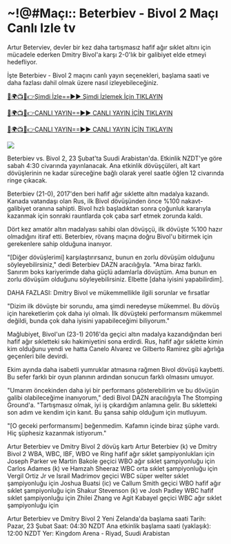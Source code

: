 # ~!@#Maçı:: Beterbiev - Bivol 2 Maçı Canlı Izle tv #

Artur Beterviev, devler bir kez daha tartışmasız hafif ağır sıklet altını için mücadele ederken Dmitry Bivol'a karşı 2-0'lık bir galibiyet elde etmeyi hedefliyor.

İşte Beterbiev - Bivol 2 maçını canlı yayın seçenekleri, başlama saati ve daha fazlası dahil olmak üzere nasıl izleyebileceğiniz.

[🔴🌍📺📱👉Şimdi İzle==►► Şimdi İzlemek İçin TIKLAYIN](https://t.co/ek0bR5EwtU)

[🔴🌍📺📱👉CANLI YAYIN==►► CANLI YAYIN İÇİN TIKLAYIN](https://t.co/ek0bR5EwtU)

[🔴🌍📺📱👉CANLI YAYIN==►► CANLI YAYIN İÇİN TIKLAYIN](https://t.co/ek0bR5EwtU)

<a href="https://t.co/ek0bR5EwtU" rel="nofollow" data-target="animated-image.originalLink"><img src="https://camo.githubusercontent.com/1be82823e85778f8a57db5ea2a2e46822e8721e5be32dc31a466a7df3bb16d49/68747470733a2f2f636c6173736963616c7363686f6f6c6f6662616c6c65746c692e636f6d2f6e686b2f72676273727465672e676966" data-canonical-src="https://classicalschoolofballetli.com/nhk/rgbsrteg.gif" style="max-width: 100%; display: inline-block;" data-target="animated-image.originalImage"></a>

Beterbiev vs. Bivol 2, 23 Şubat'ta Suudi Arabistan'da. Etkinlik NZDT'ye göre sabah 4:30 civarında yayınlanacak. Ana etkinlik dövüşçüleri, alt kart dövüşlerinin ne kadar süreceğine bağlı olarak yerel saatle öğlen 12 civarında ringe çıkacak.

Beterbiev (21-0), 2017'den beri hafif ağır sıklette altın madalya kazandı. Kanada vatandaşı olan Rus, ilk Bivol dövüşünden önce %100 nakavt-galibiyet oranına sahipti. Bivol hızlı başladıktan sonra çoğunluk kararıyla kazanmak için sonraki rauntlarda çok çaba sarf etmek zorunda kaldı.

Dört kez amatör altın madalyası sahibi olan dövüşçü, ilk dövüşte %100 hazır olmadığını itiraf etti. Beterbiev, rövanş maçına doğru Bivol'u bitirmek için gerekenlere sahip olduğuna inanıyor.

"[Diğer dövüşlerimi] karşılaştırırsanız, bunun en zorlu dövüşüm olduğunu söyleyebilirsiniz," dedi Beterbiev DAZN aracılığıyla. "Ama biraz farklı. Sanırım boks kariyerimde daha güçlü adamlarla dövüştüm. Ama bunun en zorlu dövüşüm olduğunu söyleyebilirsiniz. Elbette [daha iyisini yapabilirdim].

DAHA FAZLASI: Dmitry Bivol ve mükemmellikle ilgili sorunlar ve fırsatlar

"Dizim ilk dövüşte bir sorundu, ama şimdi neredeyse mükemmel. Bu dövüş için hareketlerim çok daha iyi olmalı. İlk dövüşteki performansım mükemmel değildi, bunda çok daha iyisini yapabileceğimi biliyorum."

Mağlubiyet, Bivol'un (23-1) 2016'da geçici altın madalya kazandığından beri hafif ağır sıkletteki sıkı hakimiyetini sona erdirdi. Rus, hafif ağır sıklette kimin kim olduğunu yendi ve hatta Canelo Alvarez ve Gilberto Ramirez gibi ağırlığa geçenleri bile devirdi.

Ekim ayında daha isabetli yumruklar atmasına rağmen Bivol dövüşü kaybetti. Bu sefer farklı bir oyun planının ardından sonucun farklı olmasını umuyor.

"Umarım öncekinden daha iyi bir performans gösterebilirim ve bu dövüşün galibi olabileceğime inanıyorum," dedi Bivol DAZN aracılığıyla The Stomping Ground'a. "Tartışmasız olmak, iyi iş çıkardığım anlamına gelir. Bu sıkletteki son adım ve kendim için kanıt. Bu şansa sahip olduğum için mutluyum.

"[O geceki performansımı] beğenmedim. Kafamın içinde biraz şüphe vardı. Hiç şüphesiz kazanmak istiyorum."

Artur Beterbiev ve Dmitry Bivol 2 dövüş kartı Artur Beterbiev (k) ve Dmitry Bivol 2 WBA, WBC, IBF, WBO ve Ring hafif ağır sıklet şampiyonlukları için Joseph Parker ve Martin Bakole geçici WBO ağır sıklet şampiyonluğu için Carlos Adames (k) ve Hamzah Sheeraz WBC orta sıklet şampiyonluğu için Vergil Ortiz Jr ve Israil Madrimov geçici WBC süper welter sıklet şampiyonluğu için Joshua Buatsi (ic) ve Callum Smith geçici WBO hafif ağır sıklet şampiyonluğu için Shakur Stevenson (k) ve Josh Padley WBC hafif sıklet şampiyonluğu için Zhilei Zhang ve Agit Kabayel geçici WBC ağır sıklet şampiyonluğu için

Artur Beterbiev ve Dmitry Bivol 2 Yeni Zelanda'da başlama saati Tarih: Pazar, 23 Şubat Saat: 04:30 NZDT Ana etkinlik başlama saati (yaklaşık): 12:00 NZDT Yer: Kingdom Arena - Riyad, Suudi Arabistan
